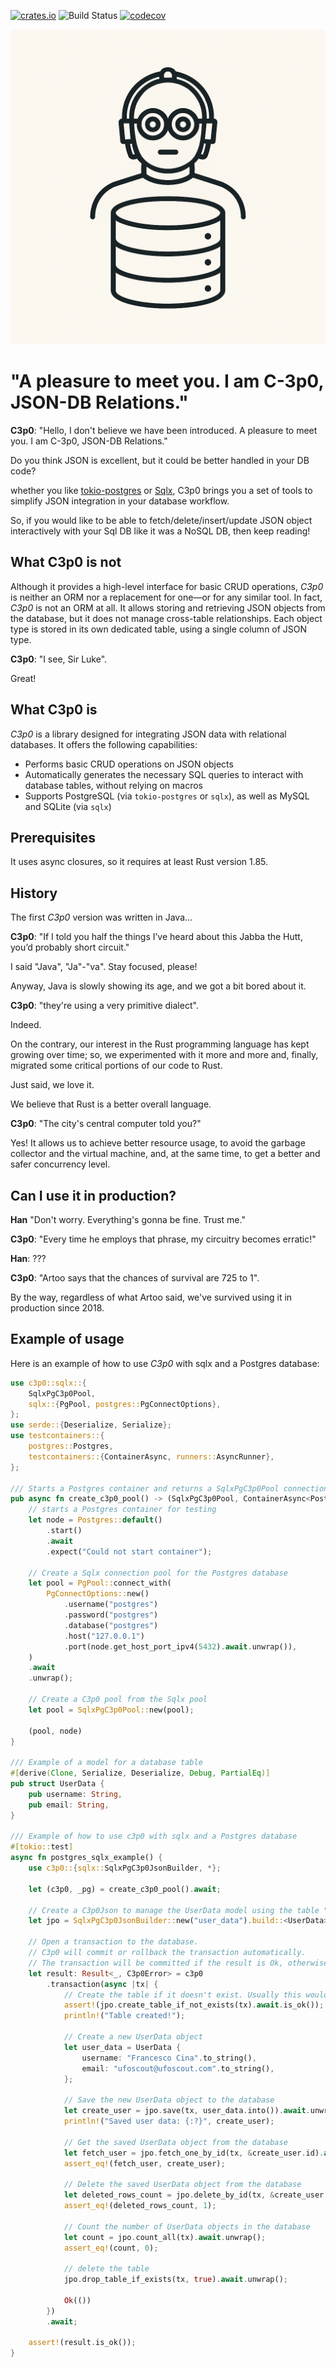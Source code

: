[![crates.io](https://img.shields.io/crates/v/c3p0.svg)](https://crates.io/crates/c3p0)
![Build Status](https://github.com/ufoscout/c3p0/actions/workflows/build_and_test.yml/badge.svg)
[![codecov](https://codecov.io/gh/ufoscout/c3p0/branch/master/graph/badge.svg)](https://codecov.io/gh/ufoscout/c3p0)

![A pleasure to meet you. I am C-3p0, JSON-DB Relations.](https://raw.githubusercontent.com/ufoscout/c3p0/refs/heads/master/images/c3p0_1.png)

# "A pleasure to meet you. I am C-3p0, JSON-DB Relations."

__C3p0__: "Hello, I don't believe we have been introduced.
     A pleasure to meet you. I am C-3p0, JSON-DB Relations."

Do you think JSON is excellent, but it could be better handled in your DB code?

whether you like [tokio-postgres](https://crates.io/crates/tokio-postgres) or 
[Sqlx](https://crates.io/crates/sqlx), 
C3p0 brings you a set of tools to simplify JSON integration in your database workflow.

So, if you would like to be able to fetch/delete/insert/update JSON object interactively with your Sql DB like it was a NoSQL DB, then keep reading!


## What C3p0 is not

Although it provides a high-level interface for basic CRUD operations, _C3p0_ is neither an ORM nor a replacement for one—or for any similar tool. In fact, _C3p0_ is not an ORM at all. It allows storing and retrieving JSON objects from the database, but it does not manage cross-table relationships. Each object type is stored in its own dedicated table, using a single column of JSON type.

__C3p0__: "I see, Sir Luke".

Great!


## What C3p0 is

_C3p0_ is a library designed for integrating JSON data with relational databases. It offers the following capabilities:
- Performs basic CRUD operations on JSON objects
- Automatically generates the necessary SQL queries to interact with database tables, without relying on macros
- Supports PostgreSQL (via `tokio-postgres` or `sqlx`), as well as MySQL and SQLite (via `sqlx`)


## Prerequisites

It uses async closures, so it requires at least Rust version 1.85.


## History
The first _C3p0_ version was written in Java...

__C3p0__: "If I told you half the things I’ve heard about this Jabba the Hutt, you’d probably short circuit."

I said "Java", "Ja"-"va". Stay focused, please!

Anyway, Java is slowly showing its age, and we got a bit bored about it.

__C3p0__: "they're using a very primitive dialect".

Indeed.

On the contrary, our interest in the Rust programming language has kept growing over time;
so, we experimented with it more and more and, finally, migrated some critical portions of our code to Rust.

Just said, we love it.

We believe that Rust is a better overall language.

__C3p0__: "The city's central computer told you?"
 
Yes! It allows us to achieve better resource usage, to avoid the garbage collector and the virtual machine,
and, at the same time, to get a better and safer concurrency level.


## Can I use it in production?
__Han__ "Don't worry. Everything's gonna be fine. Trust me."

__C3p0__: "Every time he employs that phrase, my circuitry becomes erratic!"

__Han__: ???

__C3p0__: "Artoo says that the chances of survival are 725 to 1".

By the way, regardless of what Artoo said, we've survived using it in production since 2018.


## Example of usage

Here is an example of how to use _C3p0_ with sqlx and a Postgres database:

```rust
use c3p0::sqlx::{
    SqlxPgC3p0Pool,
    sqlx::{PgPool, postgres::PgConnectOptions},
};
use serde::{Deserialize, Serialize};
use testcontainers::{
    postgres::Postgres,
    testcontainers::{ContainerAsync, runners::AsyncRunner},
};

/// Starts a Postgres container and returns a SqlxPgC3p0Pool connection pool for it.    
pub async fn create_c3p0_pool() -> (SqlxPgC3p0Pool, ContainerAsync<Postgres>) {
    // starts a Postgres container for testing
    let node = Postgres::default()
        .start()
        .await
        .expect("Could not start container");

    // Create a Sqlx connection pool for the Postgres database
    let pool = PgPool::connect_with(
        PgConnectOptions::new()
            .username("postgres")
            .password("postgres")
            .database("postgres")
            .host("127.0.0.1")
            .port(node.get_host_port_ipv4(5432).await.unwrap()),
    )
    .await
    .unwrap();

    // Create a C3p0 pool from the Sqlx pool
    let pool = SqlxPgC3p0Pool::new(pool);

    (pool, node)
}

/// Example of a model for a database table
#[derive(Clone, Serialize, Deserialize, Debug, PartialEq)]
pub struct UserData {
    pub username: String,
    pub email: String,
}

/// Example of how to use c3p0 with sqlx and a Postgres database
#[tokio::test]
async fn postgres_sqlx_example() {
    use c3p0::{sqlx::SqlxPgC3p0JsonBuilder, *};

    let (c3p0, _pg) = create_c3p0_pool().await;

    // Create a C3p0Json to manage the UserData model using the table "user_data"
    let jpo = SqlxPgC3p0JsonBuilder::new("user_data").build::<UserData>();

    // Open a transaction to the database.
    // C3p0 will commit or rollback the transaction automatically. 
    // The transaction will be committed if the result is Ok, otherwise it will be rolled back.
    let result: Result<_, C3p0Error> = c3p0
        .transaction(async |tx| {
            // Create the table if it doesn't exist. Usually this would be done in a migration
            assert!(jpo.create_table_if_not_exists(tx).await.is_ok());
            println!("Table created!");

            // Create a new UserData object
            let user_data = UserData {
                username: "Francesco Cina".to_string(),
                email: "ufoscout@ufoscout.com".to_string(),
            };

            // Save the new UserData object to the database
            let create_user = jpo.save(tx, user_data.into()).await.unwrap();
            println!("Saved user data: {:?}", create_user);

            // Get the saved UserData object from the database
            let fetch_user = jpo.fetch_one_by_id(tx, &create_user.id).await.unwrap();
            assert_eq!(fetch_user, create_user);

            // Delete the saved UserData object from the database
            let deleted_rows_count = jpo.delete_by_id(tx, &create_user.id).await.unwrap();
            assert_eq!(deleted_rows_count, 1);

            // Count the number of UserData objects in the database
            let count = jpo.count_all(tx).await.unwrap();
            assert_eq!(count, 0);

            // delete the table
            jpo.drop_table_if_exists(tx, true).await.unwrap();

            Ok(())
        })
        .await;

    assert!(result.is_ok());
}

```
